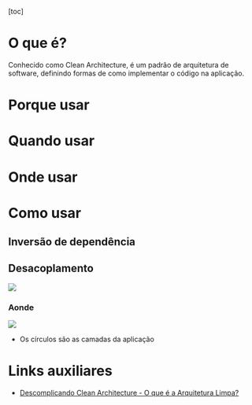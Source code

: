 [toc]
# O que é?
Conhecido como Clean Architecture, é um padrão de arquitetura de software, definindo formas de como implementar o código na aplicação.
# Porque usar
# Quando usar
# Onde usar
# Como usar
## Inversão de dependência
## Desacoplamento
![](https://metal-flea-041.notion.site/image/https%3A%2F%2Fs3-us-west-2.amazonaws.com%2Fsecure.notion-static.com%2F0da29071-8cc9-43e5-aa2a-050dbaacaec5%2FDependency_inversion.png?id=3fb220ba-6daf-4487-881e-b980601d1560&table=block&spaceId=7e08ccba-1e15-4032-8025-5db6afff0a93&width=1430&userId=&cache=v2)
### Aonde
![](https://metal-flea-041.notion.site/image/https%3A%2F%2Fs3-us-west-2.amazonaws.com%2Fsecure.notion-static.com%2F64a4c25d-d9ff-4344-af4b-a0f4097ea037%2Fclean-arc.jpeg?id=86aaaa5c-4cb8-4bfa-97dc-2e3c7d54f005&table=block&spaceId=7e08ccba-1e15-4032-8025-5db6afff0a93&width=1540&userId=&cache=v2)
- Os círculos são as camadas da aplicação
# Links auxiliares
- [Descomplicando Clean Architecture - O que é a Arquitetura Limpa? ](https://www.youtube.com/watch?v=zcDKQqFmjEA)
